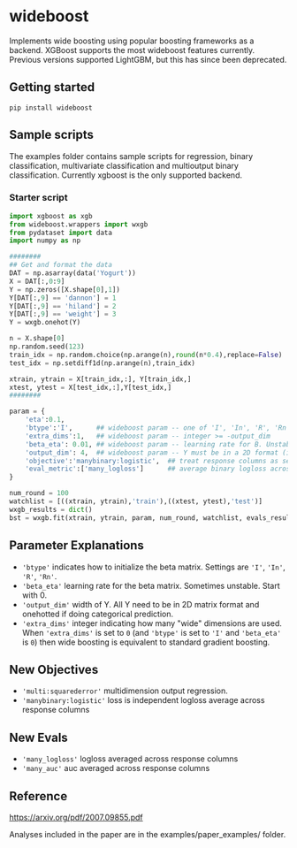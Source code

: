 # wideboost

Implements wide boosting using popular boosting frameworks as a backend. XGBoost supports the most wideboost features currently. Previous versions supported LightGBM, but this has since been deprecated.

## Getting started

```
pip install wideboost
```

## Sample scripts

The examples folder contains sample scripts for regression, binary classification, multivariate classification and multioutput binary classification. Currently xgboost is the only supported backend.

### Starter script

```python
import xgboost as xgb
from wideboost.wrappers import wxgb
from pydataset import data
import numpy as np

########
## Get and format the data
DAT = np.asarray(data('Yogurt'))
X = DAT[:,0:9]
Y = np.zeros([X.shape[0],1])
Y[DAT[:,9] == 'dannon'] = 1
Y[DAT[:,9] == 'hiland'] = 2
Y[DAT[:,9] == 'weight'] = 3
Y = wxgb.onehot(Y)

n = X.shape[0]
np.random.seed(123)
train_idx = np.random.choice(np.arange(n),round(n*0.4),replace=False)
test_idx = np.setdiff1d(np.arange(n),train_idx)

xtrain, ytrain = X[train_idx,:], Y[train_idx,]
xtest, ytest = X[test_idx,:],Y[test_idx,]
########

param = {
    'eta':0.1,
    'btype':'I',      ## wideboost param -- one of 'I', 'In', 'R', 'Rn'
    'extra_dims':1,   ## wideboost param -- integer >= -output_dim
    'beta_eta': 0.01, ## wideboost param -- learning rate for B. Unstable, set to 0 to start.
    'output_dim': 4,  ## wideboost param -- Y must be in a 2D format (ie not a vector of categories)
    'objective':'manybinary:logistic',  ## treat response columns as separate binary problems
    'eval_metric':['many_logloss']      ## average binary logloss across columns
}

num_round = 100
watchlist = [((xtrain, ytrain),'train'),((xtest, ytest),'test')]
wxgb_results = dict()
bst = wxgb.fit(xtrain, ytrain, param, num_round, watchlist, evals_result=wxgb_results, verbose_eval=10)
```

## Parameter Explanations

- `'btype'` indicates how to initialize the beta matrix. Settings are `'I'`, `'In'`, `'R'`, `'Rn'`.
- `'beta_eta'` learning rate for the beta matrix. Sometimes unstable. Start with 0.
- `'output_dim'` width of Y. All Y need to be in 2D matrix format and onehotted if doing categorical prediction.
- `'extra_dims'` integer indicating how many "wide" dimensions are used. When `'extra_dims'` is set to `0` (and `'btype'` is set to `'I'` and `'beta_eta' ` is `0`) then wide boosting is equivalent to standard gradient boosting.

## New Objectives

- `'multi:squarederror'` multidimension output regression.
- `'manybinary:logistic'` loss is independent logloss average across response columns

## New Evals

- `'many_logloss'` logloss averaged across response columns
- `'many_auc'` auc averaged across response columns

## Reference

https://arxiv.org/pdf/2007.09855.pdf

Analyses included in the paper are in the examples/paper_examples/ folder.
